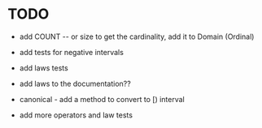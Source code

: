 # TODO

- add COUNT -- or size to get the cardinality, add it to Domain (Ordinal)

- add tests for negative intervals
- add laws tests
- add laws to the documentation??
- canonical - add a method to convert to [) interval
- add more operators and law tests
